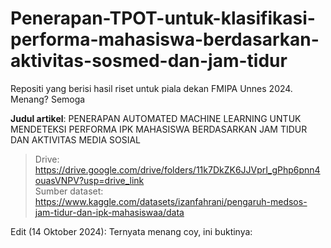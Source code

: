 # Penerapan-TPOT-untuk-klasifikasi-performa-mahasiswa-berdasarkan-aktivitas-sosmed-dan-jam-tidur
Repositi yang berisi hasil riset untuk piala dekan FMIPA Unnes 2024. Menang? Semoga

**Judul artikel**: PENERAPAN AUTOMATED MACHINE LEARNING UNTUK MENDETEKSI PERFORMA IPK MAHASISWA BERDASARKAN JAM TIDUR DAN AKTIVITAS MEDIA SOSIAL  

> Drive: https://drive.google.com/drive/folders/11k7DkZK6JJVprI_gPhp6pnn4ouasVNPV?usp=drive_link  
> Sumber dataset: https://www.kaggle.com/datasets/izanfahrani/pengaruh-medsos-jam-tidur-dan-ipk-mahasiswaa/data

Edit (14 Oktober 2024):
Ternyata menang coy, ini buktinya:
